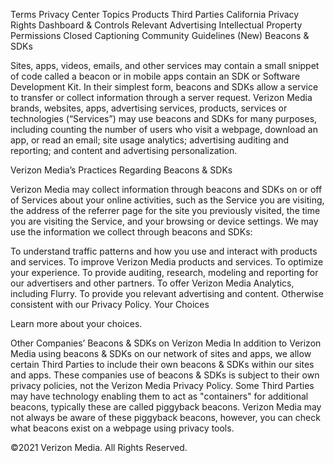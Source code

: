 Terms
Privacy Center
Topics
Products
Third Parties
California Privacy Rights
Dashboard & Controls
Relevant Advertising
Intellectual Property
Permissions
Closed Captioning
Community Guidelines (New)
Beacons & SDKs

Sites, apps, videos, emails, and other services may contain a small snippet of code called a beacon or in mobile apps contain an SDK or Software Development Kit. In their simplest form, beacons and SDKs allow a service to transfer or collect information through a server request. Verizon Media brands, websites, apps, advertising services, products, services or technologies (“Services”) may use beacons and SDKs for many purposes, including counting the number of users who visit a webpage, download an app, or read an email; site usage analytics; advertising auditing and reporting; and content and advertising personalization.

Verizon Media’s Practices Regarding Beacons & SDKs

Verizon Media may collect information through beacons and SDKs on or off of Services about your online activities, such as the Service you are visiting, the address of the referrer page for the site you previously visited, the time you are visiting the Service, and your browsing or device settings. We may use the information we collect through beacons and SDKs:

To understand traffic patterns and how you use and interact with products and services.
To improve Verizon Media products and services.
To optimize your experience.
To provide auditing, research, modeling and reporting for our advertisers and other partners.
To offer Verizon Media Analytics, including Flurry.
To provide you relevant advertising and content.
Otherwise consistent with our Privacy Policy.
Your Choices

Learn more about your choices.

Other Companies’ Beacons & SDKs on Verizon Media
In addition to Verizon Media using beacons & SDKs on our network of sites and apps, we allow certain Third Parties to include their own beacons & SDKs within our sites and apps. These companies use of beacons & SDKs is subject to their own privacy policies, not the Verizon Media Privacy Policy.
Some Third Parties may have technology enabling them to act as "containers" for additional beacons, typically these are called piggyback beacons. Verizon Media may not always be aware of these piggyback beacons, however, you can check what beacons exist on a webpage using privacy tools.

©2021 Verizon Media. All Rights Reserved.